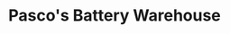 ---
title: "Pasco's Battery Warehouse"
url: /hanover-county/pascos-battery-warehouse/
shop: car parts
---